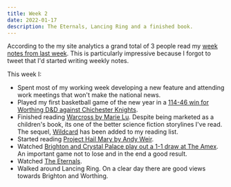 ```yaml
---
title: Week 2
date: 2022-01-17
description: The Eternals, Lancing Ring and a finished book.
---
```


According to the my site analytics a grand total of 3 people read my [week notes from last week](https://declanbyrd.co.uk/journal/2022/week1/). This is particularly impressive because I forgot to tweet that I'd started writing weekly notes.

This week I:

- Spent most of my working week developing a new feature and attending work meetings that won't make the national news.
- Played my first basketball game of the new year in a [114-46 win for Worthing D&D against Chichester Knights](https://www.basketballsussex.co.uk/match/31514870.html).
- Finished reading [Warcross by Marie Lu](https://www.penguin.co.uk/books/306551/warcross/9780241321447.html). Despite being marketed as a children's book, its one of the better science fiction storylines I've read. The sequel, [Wildcard](https://www.penguin.co.uk/books/308205/wildcard--warcross-2-/9780241342442.html) has been added to my reading list.
- Started reading [Project Hail Mary by Andy Weir](https://www.andyweirauthor.com/books/project-hail-mary-hc).
- Watched [Brighton and Crystal Palace play out a 1-1 draw at The Amex](https://www.brightonandhovealbion.com/news/2447704/dominant-albion-have-to-settle-for-point). An important game not to lose and in the end a good result.
- Watched [The Eternals](https://www.imdb.com/title/tt9032400/).
- Walked around Lancing Ring. On a clear day there are good views towards Brighton and Worthing.

